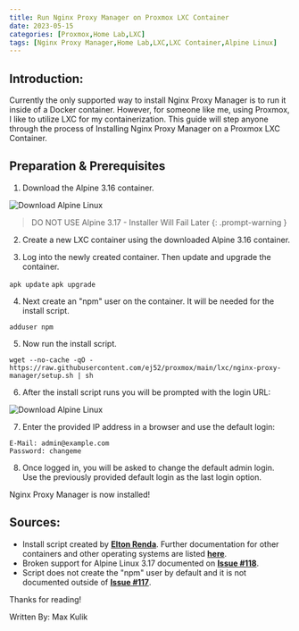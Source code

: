 ```yaml
---
title: Run Nginx Proxy Manager on Proxmox LXC Container
date: 2023-05-15
categories: [Proxmox,Home Lab,LXC]
tags: [Nginx Proxy Manager,Home Lab,LXC,LXC Container,Alpine Linux]
---
```


## Introduction: 
Currently the only supported way to install Nginx Proxy Manager is to run it inside of a Docker container. However, for someone like me, using Proxmox, I like to utilize LXC for my containerization. This guide will step anyone through the process of Installing Nginx Proxy Manager on a Proxmox LXC Container. 

## Preparation & Prerequisites 

1) Download the Alpine 3.16 container.

![Download Alpine Linux](/klabsdev/images/NginxProxyManager/NginxProxyManager1.png)

> DO NOT USE Alpine 3.17 - Installer Will Fail Later
{: .prompt-warning }

2) Create a new LXC container using the downloaded Alpine 3.16 container. 

3) Log into the newly created container. Then update and upgrade the container. 

`apk update` 
`apk upgrade`

4) Next create an "npm" user on the container. It will be needed for the install script. 

`adduser npm`

5) Now run the install script. 

```
wget --no-cache -qO - https://raw.githubusercontent.com/ej52/proxmox/main/lxc/nginx-proxy-manager/setup.sh | sh
```

6) After the install script runs you will be prompted with the login URL:

![Download Alpine Linux](/klabsdev/images/NginxProxyManager/NginxProxyManager2.png)

7) Enter the provided IP address in a browser and use the default login: 

```
E-Mail: admin@example.com
Password: changeme
```

8) Once logged in, you will be asked to change the default admin login. Use the previously provided default login as the last login option.

Nginx Proxy Manager is now installed! 

## Sources: 

- Install script created by [**Elton Renda**](https://github.com/ej52). Further documentation for other containers and other operating systems are listed [**here**](https://github.com/ej52/proxmox-scripts/blob/main/lxc/nginx-proxy-manager/README.md).
- Broken support for Alpine Linux 3.17 documented on [**Issue #118**](https://github.com/ej52/proxmox-scripts/issues/118).
- Script does not create the "npm" user by default and it is not documented outside of [**Issue #117**](https://github.com/ej52/proxmox-scripts/issues/117).


Thanks for reading!

Written By: Max Kulik